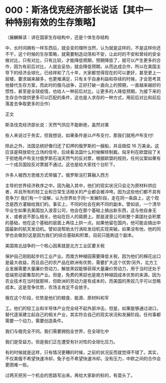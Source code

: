 # 000：斯洛伐克经济部长说话【其中一种特别有效的生存策略】

（展麟解读：讲在国家生存结构中，还是个体生存结构

中，长时间拥有一样东西后，就会变的理所当然，认为就是这样的，不是这样你还不干，这个时候的生存策略，就需要制造动荡和不安，让此时的不安和曾经的安全做对比，只有对比，只有比较，才能降低预期，预期降低了，就可以产生更多的合作，因为有前后对比，人就会妥协，就会降低预期，从而达成合作，所以在美国主导下的经济全球化，已经祥和了几十年，大家都觉得现在的可以更好，甚至更上一层楼，要求越来越多，也更难满足，只有关乎自身利益和存续的时候，才会思考其他替代生存方案，而此时的俄乌战争，正好打破一直向上的预期，一直越来越好的惯性，甚至是全球疫情，也给人一种前后对比，让更多的人降低预期，为接下来的生存合作提供更多可以匹配的条件，这也是人求存的一种方式，用前后对比和前后落差去争取更多的合作）

正文

斯洛伐克经济部长说：天然气供应不能断绝，虽然对某

些人来说过于务实，但我想说，如果条件是以卢布支付，那我们就用卢布支付!

除此之外，法国总统好像归还了扣押的俄罗斯的一艘船，并且赔偿 16 万美金。这应该是释放软化立场的信号，后续看法国什么时候解除制裁。匈牙利在欧盟投了关于拒绝用卢布支付俄罗斯石油天然气的反对票，根据欧盟的规则，任何议案如果有一个成员国投反对票就不通过。这也是给大家找个台阶下。

许多人被西方思维方式带偏了。俄罗斯没打算融入西方

主导的世界经济秩序之中。因为融入其中，他们的现实状况只会沦为原材料供应者，并且所有的轻工业和日常生活相关的产业都会被冲垮。因为这些他们都不具有竞争力! 我们有一个误解，认为世界处于同一发展阶段，走在同一条路上，这个观念是西方灌输给我们的。事实上，不同的社会在刷不同的副本。譬如说，一个清华毕业生如果去美国加入波音公司，他会在那个基础上搞出新东西，这与他自身无关，或者说不那么相关。他站在巨人的肩膀上。那是波音公司和整个美国社会积累的基础，他在这个基础的层面上再往上拱一点。如果他留在国内，他可能会搞出中国最新的航天发动机。譬如说帮助太行涡轮发动机实现突破。如果没有他，他的同学也会做到!这是因为我们的综合基础和积累，目前只能刷这个副本。

美国南北战争的一个核心因素就是北方工业区要关税

保护自己刚刚起步的工业产业。而南方种植园需要降低关税，因为他们的棉花出口是最大收益，而且自己的农产品在欧洲有优势，需要扩大这个优势!另外，北方工业发展需要大量廉价劳动力，解放黑奴能够获得大量廉价劳动力，用于当时还处于低端劳动密集型的产业。但是，免费的黑奴也是南方种植园成本优势的来源。因为农业技术在当时就那样，但欧洲的劳动力是有成本的，而美国的黑奴几乎可以忽略成本。这是竞争优势，农场主肯定不会放手。

俄在这个阶段，优势是他们的粮食、能源、原材料和军

工。他们的轻工业和半导体产业完全经不起外部冲击。但是，如果能够通过进口，替代逐渐建立起自己的相关产业，其实符合自己的现实状况和发展阶段。任何事都需要一个动力，需要创造条件。

我们与俄完全不同。我们需要拥抱全世界，在全球化中

我们是受益方。但是我们正在遭受有针对性的全球化压力。

有的时候就是这样，只有情况更糟的时候，之前的状况反而就觉得不错了。其实，不仅美俄不希望快速冷却，兔子也不希望快速冷却。没有压力，中欧之间的合作会更困难一些。

过两天把另一个机会的思路写出来。再给大家新的标的，有苗头了。